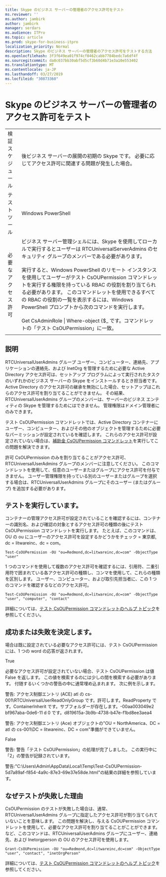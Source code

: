 ```yaml
---
title: Skype のビジネス サーバーの管理者のアクセス許可をテスト
ms.reviewer: ''
ms.author: jambirk
author: jambirk
manager: serdars
ms.audience: ITPro
ms.topic: article
ms.prod: skype-for-business-itpro
localization_priority: Normal
description: Skype のビジネス サーバーの管理者のアクセス許可をテストする方法
ms.openlocfilehash: 3f3f649ea01f974cf0462cabb7784bedc7a6df4f
ms.sourcegitcommit: da8c037bb30abf5d5cf3b60d4b71e3a10e553402
ms.translationtype: MT
ms.contentlocale: ja-JP
ms.lasthandoff: 03/27/2019
ms.locfileid: "30873360"
---
```

# <a name="testing-admin-permissions-in-skype-for-business-server"></a>Skype のビジネス サーバーの管理者のアクセス許可をテスト

| | |
|--|--|
|検証スケジュール|後ビジネス サーバーの展開の初期の Skype です。 必要に応じてアクセス許可に関連する問題が発生した場合。|
|テスト ツール|Windows PowerShell|
|必要なアクセス許可|ビジネス サーバー管理シェルには、Skype を使用してローカルで実行するとユーザーは RTCUniversalServerAdmins のセキュリティ グループのメンバーである必要があります。<br><br/>実行すると、Windows PowerShell のリモート インスタンスを使用してユーザーがテスト CsOUPermission コマンドレットを実行する権限を持っている RBAC の役割を割り当てられる必要があります。 このコマンドレットを使用できるすべての RBAC の役割の一覧を表示するには、Windows PowerShell プロンプトから次のコマンドを実行します。<br/><br/>Get CsAdminRole \| Where-object {$_ です。コマンドレットの「テスト CsOUPermission」に一致。|
|||

## <a name="description"></a>説明

RTCUniversalUserAdmins グループ ユーザー、コンピューター、連絡先、アプリケーションの連絡先、および InetOrg を管理するために必要な Active Directory アクセス許可は、セットアップ プログラムによって実行されたタスクのいずれかのビジネス サーバーの Skype をインストールするとき担当者です。 Active Directory のアクセス許可の継承を無効にした場合、セットアップはこれらのアクセス許可を割り当てることができません。 その結果、RTCUniversalUserAdmins グループのメンバーは、サーバーのビジネス エンティティの Skype を管理するためにはできません。 管理権限はドメイン管理者にのみできます。 

テスト CsOUPermission コマンドレットでは、Active Directory コンテナーにユーザー、コンピューター、およびその他のオブジェクトを管理するために必要なパーミッションが設定されているを確認します。 これらのアクセス許可が設定されていない場合は、[補助金 CsOUPermission コマンドレット](https://docs.microsoft.com/en-us/powershell/module/skype/Grant-CsOUPermission)を実行してこの問題を解決できます。 

許可 CsOUPermission のみを割り当てることがアクセス許可、RTCUniversalUserAdmins グループのメンバーに注意してください。 このコマンドレットを使用して、任意のユーザーまたはグループにアクセス許可を付与できません。 ユーザー管理権限を持っている別のユーザーまたはグループを選択する場合は、RTCUniversalUserAdmins グループにそのユーザー (またはグループ) を追加する必要があります。 


## <a name="running-the-test"></a>テストを実行しています。

コンテナーの管理アクセス許可が設定されていることを確認するには、コンテナーの識別名、および確認の対象とするアクセス許可の種類の後にテスト CsOUPermission コマンドレットを実行します。 たとえば、このコマンドは、OU の ou にユーザーのアクセス許可を設定するかどうかをチェック = 東京都, dc = litwareinc、dc = com。

`Test-CsOUPermission -OU "ou=Redmond,dc=litwareinc,dc=com" -ObjectType "user"`

1 つのコマンドを使用して複数のアクセス許可を確認するには、引用符、二重引用符で囲まれている各アクセス許可の種類し、コンマを使用して、これらの種類を区別します。 ユーザー、コンピューター、および取引先担当者に、この 1 つのコマンドを確認するなどのアクセス許可。

`Test-CsOUPermission -OU "ou=Redmond,dc=litwareinc,dc=com" -ObjectType "user", "computer", "contact"`

詳細については、[テスト CsOUPermission コマンドレットのヘルプ トピック](https://docs.microsoft.com/en-us/powershell/module/skype/test-csoupermission)を参照してください。

## <a name="determining-success-or-failure"></a>成功または失敗を決定します。

場合は既に設定されている必要なアクセス許可には、テスト CsOUPermission には、1 つの word の応答が返されます。

True

必要なアクセス許可が設定されていない場合、テスト CsOUPermission は値 False を返します。 この値を検索するのには少しの間を検索する必要があります。 付随するいくつかの警告の中に通常埋め込まれます。 次に例を示します。

警告: アクセス制御エントリ (ACE) atl の cs-001\RTCUniversalUserReadOnlyGroup です。許可します。ReadProperty です。ContainerInherit です。サブフォルダーが存在します。-00aa003049e2 bf967aba-0de6-11 d 0 です。d819615a-3b9b-4738-b47e-f1bd8ee3aea4 

警告: アクセス制御エントリ (Ace) オブジェクトの"OU = NorthAmerica、DC = atl の cs-001\DC = litwareinc、DC = com"準備ができていません。 

False 

警告: 警告「テスト CsOUPermission」の処理が完了しました。 この実行中に「2」の警告が記録されています。 

警告:"C:\Users\Admin\AppData\Local\Temp\Test-CsOUPermission-5d7a89af-f854-4a9c-87e3-69e37e58de.html"の結果の詳細を参照しています。 

## <a name="reasons-why-the-test-might-have-failed"></a>なぜテストが失敗した理由

CsOUPermission のテストが失敗した場合は、通常、RTCUniversalUserAdmins グループに指定したアクセス許可が割り当てられていないことを意味します。 この問題を解決し、与える CsOUPermission コマンドレットを使用して、必要なアクセス許可を割り当てることがことができます。 など、このコマンドは、RTCUniversalUserAdmins グループにユーザー、連絡先、および Inetorgperson の OU のアクセス許可を使用します。

`Grant-CsOUPermission -OU "ou=Redmond,dc=litwareinc,dc=com" -ObjectType "user", "contact", "inetOrgPerson"`

詳細については、[テスト CsOUPermission コマンドレットのヘルプ トピック](https://docs.microsoft.com/en-us/powershell/module/skype/test-csoupermission)を参照してください。
